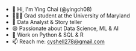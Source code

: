 - 👋 Hi, I'm Ying Chai (@yingch08)
- 👩🏻‍🎓 Grad student at the University of Maryland
- 💬 Data Analyst & Story teller
- 😄 Passionate about Data Science, ML & AI
- 🔭 Work on Python & SQL & R
- 📫 Reach me: cyshell278@gmail.com

